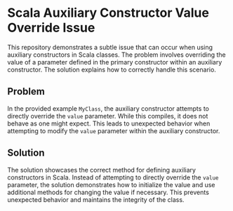 # Scala Auxiliary Constructor Value Override Issue

This repository demonstrates a subtle issue that can occur when using auxiliary constructors in Scala classes.  The problem involves overriding the value of a parameter defined in the primary constructor within an auxiliary constructor. The solution explains how to correctly handle this scenario.

## Problem

In the provided example `MyClass`, the auxiliary constructor attempts to directly override the `value` parameter. While this compiles, it does not behave as one might expect. This leads to unexpected behavior when attempting to modify the `value` parameter within the auxiliary constructor.

## Solution

The solution showcases the correct method for defining auxiliary constructors in Scala.  Instead of attempting to directly override the `value` parameter, the solution demonstrates how to initialize the value and use additional methods for changing the value if necessary. This prevents unexpected behavior and maintains the integrity of the class.